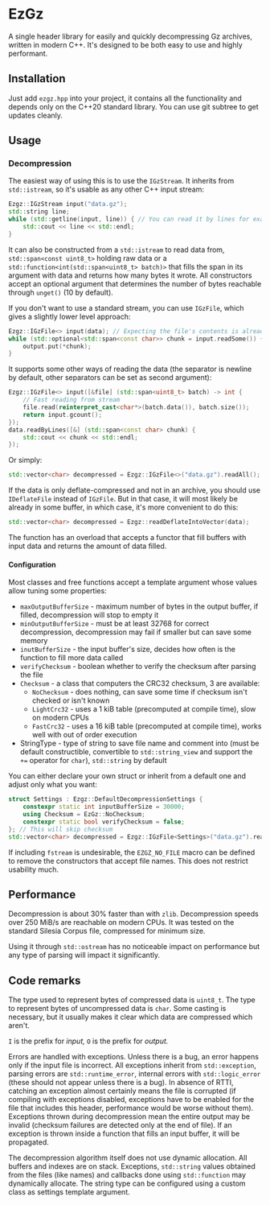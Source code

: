 # EzGz
A single header library for easily and quickly decompressing Gz archives, written in modern C++. It's designed to be both easy to use and highly performant.

## Installation
Just add `ezgz.hpp` into your project, it contains all the functionality and depends only on the C++20 standard library. You can use git subtree to get updates cleanly.

## Usage
### Decompression
The easiest way of using this is to use the `IGzStream`. It inherits from `std::istream`, so it's usable as any other C++ input stream:
```C++
Ezgz::IGzStream input("data.gz");
std::string line;
while (std::getline(input, line)) { // You can read it by lines for example
	std::cout << line << std::endl;
}
```

It can also be constructed from a `std::istream` to read data from, `std::span<const uint8_t>` holding raw data or a `std::function<int(std::span<uint8_t> batch)>` that fills the span in its argument with data and returns how many bytes it wrote. All constructors accept an optional argument that determines the number of bytes reachable through `unget()` (10 by default).

If you don't want to use a standard stream, you can use `IGzFile`, which gives a slightly lower level approach:
```C++
Ezgz::IGzFile<> input(data); // Expecting the file's contents is already a contiguous container
while (std::optional<std::span<const char>> chunk = input.readSome()) {
	output.put(*chunk);
}
```

It supports some other ways of reading the data (the separator is newline by default, other separators can be set as second argument):
```C++
Ezgz::IGzFile<> input([&file] (std::span<uint8_t> batch) -> int {
	// Fast reading from stream
	file.read(reinterpret_cast<char*>(batch.data()), batch.size());
	return input.gcount();
});
data.readByLines([&] (std::span<const char> chunk) {
	std::cout << chunk << std::endl;
});
```

Or simply:
```C++
std::vector<char> decompressed = Ezgz::IGzFile<>("data.gz").readAll();
```

If the data is only deflate-compressed and not in an archive, you should use `IDeflateFile` instead of `IGzFile`. But in that case, it will most likely be already in some buffer, in which case, it's more convenient to do this:
```C++
std::vector<char> decompressed = Ezgz::readDeflateIntoVector(data);
```
The function has an overload that accepts a functor that fill buffers with input data and returns the amount of data filled.

#### Configuration
Most classes and free functions accept a template argument whose values allow tuning some properties:
* `maxOutputBufferSize` - maximum number of bytes in the output buffer, if filled, decompression will stop to empty it
* `minOutputBufferSize` - must be at least 32768 for correct decompression, decompression may fail if smaller but can save some memory
* `inutBufferSize` - the input buffer's size, decides how often is the function to fill more data called
* `verifyChecksum` - boolean whether to verify the checksum after parsing the file
* `Checksum` - a class that computers the CRC32 checksum, 3 are available:
  * `NoChecksum` - does nothing, can save some time if checksum isn't checked or isn't known
  * `LightCrc32` - uses a 1 kiB table (precomputed at compile time), slow on modern CPUs
  * `FastCrc32` - uses a 16 kiB table (precomputed at compile time), works well with out of order execution
* StringType - type of string to save file name and comment into (must be default constructible, convertible to `std::string_view` and support the `+=` operator for `char`), `std::string` by default

You can either declare your own struct or inherit from a default one and adjust only what you want:
```C++
struct Settings : Ezgz::DefaultDecompressionSettings {
	constexpr static int inputBufferSize = 30000;
	using Checksum = EzGz::NoChecksum;
	constexpr static bool verifyChecksum = false;
}; // This will skip checksum
std::vector<char> decompressed = Ezgz::IGzFile<Settings>("data.gz").readAll();
```

If including `fstream` is undesirable, the `EZGZ_NO_FILE` macro can be defined to remove the constructors that accept file names. This does not restrict usability much.

## Performance
Decompression is about 30% faster than with `zlib`. Decompression speeds over 250 MiB/s are reachable on modern CPUs. It was tested on the standard Silesia Corpus file, compressed for minimum size.

Using it through `std::ostream` has no noticeable impact on performance but any type of parsing will impact it significantly.

## Code remarks
The type used to represent bytes of compressed data is `uint8_t`. The type to represent bytes of uncompressed data is `char`. Some casting is necessary, but it usually makes it clear which data are compressed which aren't.

`I` is the prefix for _input,_ `O` is the prefix for _output._

Errors are handled with exceptions. Unless there is a bug, an error happens only if the input file is incorrect. All exceptions inherit from `std::exception`, parsing errors are `std::runtime_error`, internal errors with `std::logic_error` (these should not appear unless there is a bug). In absence of RTTI, catching an exception almost certainly means the file is corrupted (if compiling with exceptions disabled, exceptions have to be enabled for the file that includes this header, performance would be worse without them). Exceptions thrown during decompression mean the entire output may be invalid (checksum failures are detected only at the end of file). If an exception is thrown inside a function that fills an input buffer, it will be propagated.

The decompression algorithm itself does not use dynamic allocation. All buffers and indexes are on stack. Exceptions, `std::string` values obtained from the files (like names) and callbacks done using `std::function` may dynamically allocate. The string type can be configured using a custom class as settings template argument.